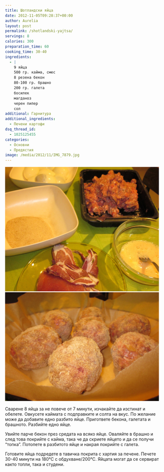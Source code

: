 ```yaml
---
title: Шотландски яйца
date: 2012-11-05T09:28:37+00:00
author: Aurelia
layout: post
permalink: /shotlandski-yajtsa/
servings: 8
calories: 300
preparation_time: 60
cooking_time: 30-40
ingredients:
  - |
    9 яйца
    500 гр. кайма, смес
    8 резена бекон
    80-100 гр. брашно
    200 гр. галета
    босилек
    магданоз
    черен пипер
    сол
additional: Гарнитура
additional_ingredients:
  - Печени картофи
dsq_thread_id:
  - 1025125455
categories:
  - Основни
  - Предястия
image: /media/2012/11/IMG_7879.jpg
---
```



<img src="/media/2012/11/IMG_7869-e1352100177360.jpg" class="alignleft" />
<img src="/media/2012/11/IMG_7871-e1352136789190.jpg" class="alignleft" />

Сварене 8 яйца за не повече от 7 минути, изчакайте да изстинат и обелете. Овкусете каймата с подправките и солта на вкус. По желание може да добавите едно разбито яйце. Пригответе бекона, галетата и брашното. Разбийте едно яйце.
  
Увийте парче бекон през средата на всяко яйце. Оваляйте в брашно и след това покрийте с кайма, така че да скриете яйцето и да се получи &#8220;топка&#8221;. Потопете в разбитото яйце и накрая покрийте с галета.
  
Готовите яйца подредете в тавичка покрита с хартия за печене. Печете 30-40 минути на 180°С с обдухване/200°С. Яйцата могат да се сервират както топли, така и студени.